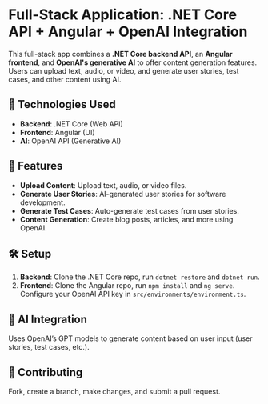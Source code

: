 # Full-Stack Application: .NET Core API + Angular + OpenAI Integration

This full-stack app combines a **.NET Core backend API**, an **Angular frontend**, and **OpenAI's generative AI** to offer content generation features. Users can upload text, audio, or video, and generate user stories, test cases, and other content using AI.

## 🚀 Technologies Used
- **Backend**: .NET Core (Web API)
- **Frontend**: Angular (UI)
- **AI**: OpenAI API (Generative AI)

## 📱 Features
- **Upload Content**: Upload text, audio, or video files.
- **Generate User Stories**: AI-generated user stories for software development.
- **Generate Test Cases**: Auto-generate test cases from user stories.
- **Content Generation**: Create blog posts, articles, and more using OpenAI.

## 🛠️ Setup
1. **Backend**: Clone the .NET Core repo, run `dotnet restore` and `dotnet run`.
2. **Frontend**: Clone the Angular repo, run `npm install` and `ng serve`. Configure your OpenAI API key in `src/environments/environment.ts`.

## 🤖 AI Integration
Uses OpenAI’s GPT models to generate content based on user input (user stories, test cases, etc.).

## 🌱 Contributing
Fork, create a branch, make changes, and submit a pull request.
